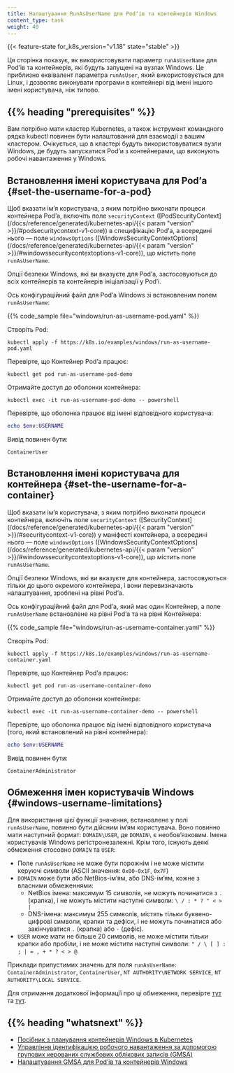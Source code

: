 ```yaml
---
title: Налаштування RunAsUserName для Podʼів та контейнерів Windows
content_type: task
weight: 40
---
```


<!-- overview -->

{{< feature-state for_k8s_version="v1.18" state="stable" >}}

Ця сторінка показує, як використовувати параметр `runAsUserName` для Podʼів та контейнерів, які будуть запущені на вузлах Windows. Це приблизно еквівалент параметра `runAsUser`, який використовується для Linux, і дозволяє виконувати програми в контейнері від імені іншого імені користувача, ніж типово.

## {{% heading "prerequisites" %}}

Вам потрібно мати кластер Kubernetes, а також інструмент командного рядка kubectl повинен бути налаштований для взаємодії з вашим кластером. Очікується, що в кластері будуть використовуватися вузли Windows, де будуть запускатися Podʼи з контейнерами, що виконують робочі навантаження у Windows.

<!-- steps -->

## Встановлення імені користувача для Podʼа {#set-the-username-for-a-pod}

Щоб вказати імʼя користувача, з яким потрібно виконати процеси контейнера Podʼа, включіть поле `securityContext` ([PodSecurityContext](/docs/reference/generated/kubernetes-api/{{< param "version" >}}/#podsecuritycontext-v1-core)) в специфікацію Podʼа, а всередині нього — поле `windowsOptions` ([WindowsSecurityContextOptions](/docs/reference/generated/kubernetes-api/{{< param "version" >}}/#windowssecuritycontextoptions-v1-core)), що містить поле `runAsUserName`.

Опції безпеки Windows, які ви вказуєте для Podʼа, застосовуються до всіх контейнерів та контейнерів ініціалізації у Podʼі.

Ось конфігураційний файл для Podʼа Windows зі встановленим полем `runAsUserName`:

{{% code_sample file="windows/run-as-username-pod.yaml" %}}

Створіть Pod:

```shell
kubectl apply -f https://k8s.io/examples/windows/run-as-username-pod.yaml
```

Перевірте, що Контейнер Podʼа працює:

```shell
kubectl get pod run-as-username-pod-demo
```

Отримайте доступ до оболонки контейнера:

```shell
kubectl exec -it run-as-username-pod-demo -- powershell
```

Перевірте, що оболонка працює від імені відповідного користувача:

```powershell
echo $env:USERNAME
```

Вивід повинен бути:

```none
ContainerUser
```

## Встановлення імені користувача для контейнера {#set-the-username-for-a-container}

Щоб вказати імʼя користувача, з яким потрібно виконати процеси контейнера, включіть поле `securityContext` ([SecurityContext](/docs/reference/generated/kubernetes-api/{{< param "version" >}}/#securitycontext-v1-core)) у маніфесті контейнера, а всередині нього — поле `windowsOptions` ([WindowsSecurityContextOptions](/docs/reference/generated/kubernetes-api/{{< param "version" >}}/#windowssecuritycontextoptions-v1-core)), що містить поле `runAsUserName`.

Опції безпеки Windows, які ви вказуєте для контейнера, застосовуються тільки до цього окремого контейнера, і вони перевизначають налаштування, зроблені на рівні Podʼа.

Ось конфігураційний файл для Podʼа, який має один Контейнер, а поле `runAsUserName` встановлене на рівні Podʼа та на рівні Контейнера:

{{% code_sample file="windows/run-as-username-container.yaml" %}}

Створіть Pod:

```shell
kubectl apply -f https://k8s.io/examples/windows/run-as-username-container.yaml
```

Перевірте, що Контейнер Podʼа працює:

```shell
kubectl get pod run-as-username-container-demo
```

Отримайте доступ до оболонки контейнера:

```shell
kubectl exec -it run-as-username-container-demo -- powershell
```

Перевірте, що оболонка працює від імені відповідного користувача (того, який встановлений на рівні контейнера):

```powershell
echo $env:USERNAME
```

Вивід повинен бути:

```none
ContainerAdministrator
```

## Обмеження імен користувачів Windows {#windows-username-limitations}

Для використання цієї функції значення, встановлене у полі `runAsUserName`, повинно бути дійсним імʼям користувача. Воно повинно мати наступний формат: `DOMAIN\USER`, де `DOMAIN\` є необовʼязковим. Імена користувачів Windows регістронезалежні. Крім того, існують деякі обмеження стосовно `DOMAIN` та `USER`:

- Поле `runAsUserName` не може бути порожнім і не може містити керуючі символи (ASCII значення: `0x00-0x1F`, `0x7F`)
- `DOMAIN` може бути або NetBios-імʼям, або DNS-імʼям, кожне з власними обмеженнями:
  - NetBios імена: максимум 15 символів, не можуть починатися з `.` (крапка), і не можуть містити наступні символи: `\ / : * ? " < > |`
  - DNS-імена: максимум 255 символів, містять тільки буквено-цифрові символи, крапки та дефіси, і не можуть починатися або закінчуватися `.` (крапка) або `-` (дефіс).
- `USER` може мати не більше 20 символів, не може містити *тільки* крапки або пробіли, і не може містити наступні символи: `" / \ [ ] : ; | = , + * ? < > @`.

Приклади припустимих значень для поля `runAsUserName`: `ContainerAdministrator`, `ContainerUser`, `NT AUTHORITY\NETWORK SERVICE`, `NT AUTHORITY\LOCAL SERVICE`.

Для отримання додаткової інформації про ці обмеження, перевірте [тут](https://support.microsoft.com/en-us/help/909264/naming-conventions-in-active-directory-for-computers-domains-sites-and) та [тут](https://docs.microsoft.com/en-us/powershell/module/microsoft.powershell.localaccounts/new-localuser?view=powershell-5.1).

## {{% heading "whatsnext" %}}

- [Посібник з планування контейнерів Windows в Kubernetes](/docs/concepts/windows/user-guide/)
- [Управління ідентифікацією робочого навантаження за допомогою групових керованих службових облікових записів (GMSA)](/docs/concepts/windows/user-guide/#managing-workload-identity-with-group-managed-service-accounts)
- [Налаштування GMSA для Podʼів та контейнерів Windows](/docs/tasks/configure-pod-container/configure-gmsa/)
